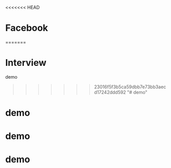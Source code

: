 <<<<<<< HEAD
# Facebook
=======
# Interview
demo
>>>>>>> 23016f5f3b5ca59dbb7e73bb3aecd17242ddd592
"# demo" 
# demo
# demo
# demo
